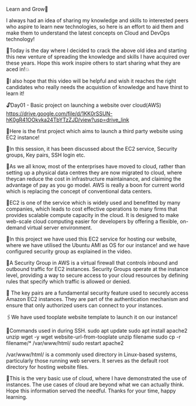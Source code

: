 Learn and Grow🚀

I always had an idea of sharing my knowledge and skills to interested peers who aspire to learn new technologies, so here is an effort to aid them and make them to understand the latest concepts on Cloud and DevOps technology!

📌Today is the day where I decided to crack the above old idea and starting this new venture of spreading the knowledge and skills I have acquired over these years. Hope this work inspire others to start sharing what they are aced in!💥

📌I also hope that this video will be helpful and wish it reaches the right candidates who really needs the acquistion of knowledge and have thirst to learn it!

🔓Day01 - Basic project on launching a website over cloud(AWS) https://drive.google.com/file/d/1KK0rSSUN-hK0gR41OOkvka24TbYTzZJD/view?usp=drive_link

📍Here is the first project which aims to launch a third party website using EC2 instance!

📍In this session, it has been discussed about the EC2 service, Security groups, Key pairs, SSH login etc.

📍As we all know, most of the enterprises have moved to cloud, rather than setting up a physical data centres they are now migrated to cloud, where theycan reduce the cost in infrastructure maintainance, and claiming the advantage of pay as you go model. AWS is really a boon for current world which is replacing the concept of conventional data centers.

📍EC2 is one of the service which is widely used and benefitted by many companies, which leads to cost effective operations to many firms that provides scalable compute capacity in the cloud. It is designed to make web-scale cloud computing easier for developers by offering a flexible, on-demand virtual server environment. 

🔗In this project we have used this EC2 service for hosting our website, where we have utilised the Ubuntu AMI as OS for our instance! and we have configured security group as explained in the video.

🔗A Security Group in AWS is a virtual firewall that controls inbound and outbound traffic for EC2 instances. Security Groups operate at the instance level, providing a way to secure access to your cloud resources by defining rules that specify which traffic is allowed or denied.

🔗 The key pairs are a fundamental security feature used to securely access Amazon EC2 instances. They are part of the authentication mechanism and ensure that only authorized users can connect to your instances.

🖇️We have used tooplate website template to launch it on our instance!


📌Commands used in during SSH.
sudo apt update
sudo apt install apache2 unzip wget -y 
wget website-url-from-tooplate 
unzip filename 
sudo cp -r filename/* /var/www/html/
sudo restart apache2

/var/www/html/ is a commonly used directory in Linux-based systems, particularly those running web servers. It serves as the default root directory for hosting website files.


📌This is the very basic use of cloud, where I have demonstrated the use of instances. The use cases of cloud are beyond what we can actually think. Hope this information served the needful. Thanks for your time, happy learning.

